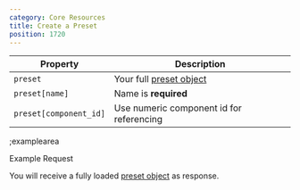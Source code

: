 ```yaml
---
category: Core Resources
title: Create a Preset
position: 1720
---
```


| Property | Description |
|---|---|
| `preset` | Your full [preset object](#core-resources/presets/the-preset-object) |
| `preset[name]`  | Name is **required** |
| `preset[component_id]`  | Use numeric component id for referencing |

;examplearea

Example Request

<RequestExample url="https://mapi.storyblok.com/v1/spaces/606/presets/" httpMethod="POST" :requestObject='{"preset":{"name":"Teaser with filled headline","preset":{"headline":"This is a default value for the preset!"},"component_id":62}}'></RequestExample>

You will receive a fully loaded [preset object](#core-resources/presets/the-preset-object) as response.